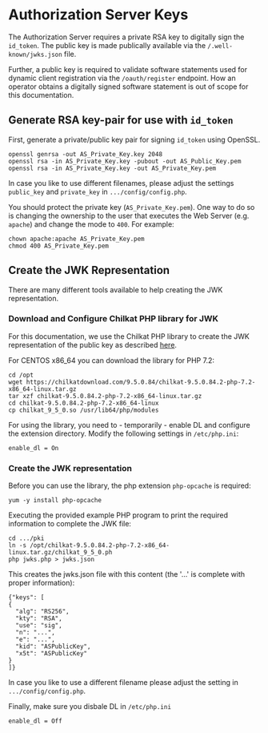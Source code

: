 # Authorization Server Keys
The Authorization Server requires a private RSA key to digitally sign the `id_token`. The public key is made publically available via the
`/.well-known/jwks.json` file.

Further, a public key is required to validate software statements used for dynamic client registration via the `/oauth/register` endpoint. How an operator obtains a digitally signed software statement is out of scope for this documentation.

## Generate RSA key-pair for use with `id_token`
First, generate a private/public key pair for signing `id_token` using OpenSSL.

````
openssl genrsa -out AS_Private_Key.key 2048
openssl rsa -in AS_Private_Key.key -pubout -out AS_Public_Key.pem
openssl rsa -in AS_Private_Key.key -out AS_Private_Key.pem
````

In case you like to use different filenames, please adjust the settings `public_key` and `private_key` in `.../config/config.php`.

You should protect the private key (`AS_Private_Key.pem`). One way to do so is changing the ownership to the user that executes the Web Server (e.g. `apache`) and change the mode to `400`. For example:

````
chown apache:apache AS_Private_Key.pem
chmod 400 AS_Private_Key.pem
````

## Create the JWK Representation
There are many different tools available to help creating the JWK representation. 

### Download and Configure Chilkat PHP library for JWK
For this documentation, we use the Chilkat PHP library to create the JWK representation of the public key as described [here](https://www.example-code.com/phpExt/publickey_rsa_get_jwk_format.asp).

For CENTOS x86_64 you can download the library for PHP 7.2:

````
cd /opt
wget https://chilkatdownload.com/9.5.0.84/chilkat-9.5.0.84.2-php-7.2-x86_64-linux.tar.gz
tar xzf chilkat-9.5.0.84.2-php-7.2-x86_64-linux.tar.gz
cd chilkat-9.5.0.84.2-php-7.2-x86_64-linux
cp chilkat_9_5_0.so /usr/lib64/php/modules
````

For using the library, you need to - temporarily - enable DL and configure the extension directory. Modify the following settings in `/etc/php.ini`:

````
enable_dl = On
````

### Create the JWK representation
Before you can use the library, the php extension `php-opcache` is required:

````
yum -y install php-opcache
````

Executing the provided example PHP program to print the required information to complete the JWK file:

````
cd .../pki
ln -s /opt/chilkat-9.5.0.84.2-php-7.2-x86_64-linux.tar.gz/chilkat_9_5_0.ph
php jwks.php > jwks.json
````

This creates the jwks.json file with this content (the '...' is complete with proper information):

```` 
{"keys": [
{
  "alg": "RS256",
  "kty": "RSA",
  "use": "sig",
  "n": "...",
  "e": "...",
  "kid": "ASPublicKey",
  "x5t": "ASPublicKey"
}
]}
```` 

In case you like to use a different filename please adjust the setting in `.../config/config.php`.

Finally, make sure you disbale DL in `/etc/php.ini`

````
enable_dl = Off
````
